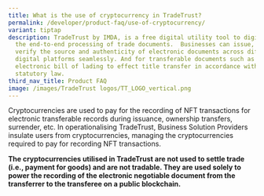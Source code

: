 ```yaml
---
title: What is the use of cryptocurrency in TradeTrust?
permalink: /developer/product-faq/use-of-cryptocurrency/
variant: tiptap
description: TradeTrust by IMDA, is a free digital utility tool to digitalise
  the end-to-end processing of trade documents.  Businesses can issue, exchange,
  verify the source and authenticity of electronic documents across different
  digital platforms seamlessly. And for transferable documents such as
  electronic bill of lading to effect title transfer in accordance with
  statutory law.
third_nav_title: Product FAQ
image: /images/TradeTrust logos/TT_LOGO_vertical.png
---
```

<p>Cryptocurrencies are used to pay for the recording of NFT transactions
for electronic transferable records during issuance, ownership transfers,
surrender, etc. In operationalising TradeTrust, Business Solution Providers
insulate users from cryptocurrencies, managing the cryptocurrencies required
to pay for recording NFT transactions.</p>
<p><strong>The cryptocurrencies utilised in TradeTrust are not used to settle trade (i.e., payment for goods) and are not tradable. They are used solely to power the recording of the electronic negotiable document from the transferrer to the transferee on a public blockchain.</strong>
</p>